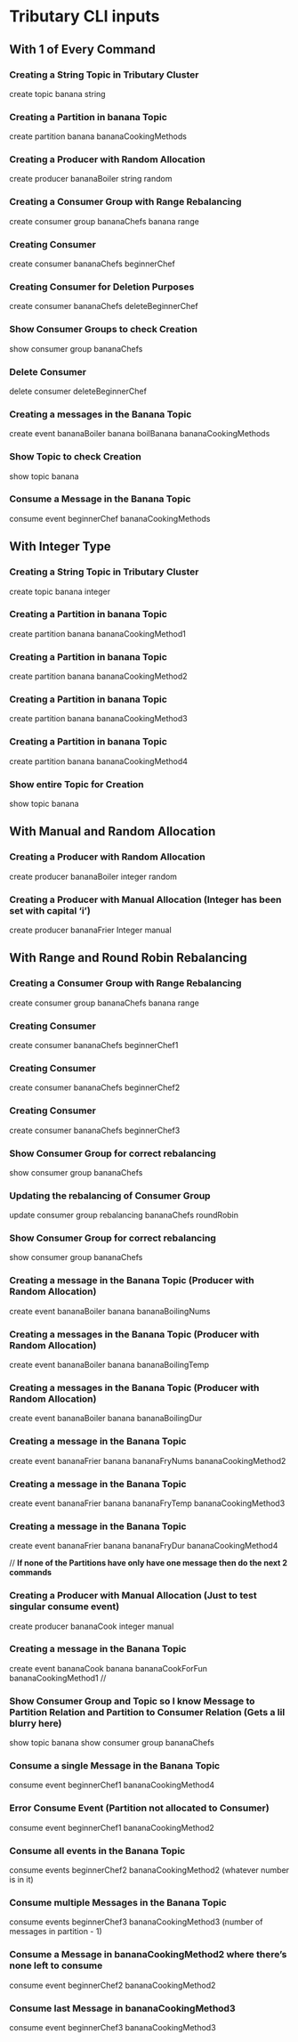# Tributary CLI inputs
## With 1 of Every Command
### Creating a String Topic in Tributary Cluster
create topic banana string

### Creating a Partition in banana Topic
create partition banana bananaCookingMethods

### Creating a Producer with Random Allocation
create producer bananaBoiler string random

### Creating a Consumer Group with Range Rebalancing
create consumer group bananaChefs banana range

### Creating Consumer
create consumer bananaChefs beginnerChef

### Creating Consumer for Deletion Purposes
create consumer bananaChefs deleteBeginnerChef

### Show Consumer Groups to check Creation
show consumer group bananaChefs

### Delete Consumer
delete consumer deleteBeginnerChef

### Creating a messages in the Banana Topic
create event bananaBoiler banana boilBanana bananaCookingMethods

### Show Topic to check Creation
show topic banana

### Consume a Message in the Banana Topic
consume event beginnerChef bananaCookingMethods



## With Integer Type 
### Creating a String Topic in Tributary Cluster
create topic banana integer

### Creating a Partition in banana Topic
create partition banana bananaCookingMethod1

### Creating a Partition in banana Topic
create partition banana bananaCookingMethod2

### Creating a Partition in banana Topic
create partition banana bananaCookingMethod3

### Creating a Partition in banana Topic
create partition banana bananaCookingMethod4

### Show entire Topic for Creation
show topic banana

## With Manual and Random Allocation
### Creating a Producer with Random Allocation
create producer bananaBoiler integer random

### Creating a Producer with Manual Allocation (Integer has been set with capital ‘i’)
create producer bananaFrier Integer manual

## With Range and Round Robin Rebalancing
### Creating a Consumer Group with Range Rebalancing
create consumer group bananaChefs banana range

### Creating Consumer
create consumer bananaChefs beginnerChef1

### Creating Consumer
create consumer bananaChefs beginnerChef2

### Creating Consumer
create consumer bananaChefs beginnerChef3

### Show Consumer Group for correct rebalancing
show consumer group bananaChefs

### Updating the rebalancing of Consumer Group
update consumer group rebalancing bananaChefs roundRobin

### Show Consumer Group for correct rebalancing
show consumer group bananaChefs

### Creating a message in the Banana Topic (Producer with Random Allocation)
create event bananaBoiler banana bananaBoilingNums

### Creating a messages in the Banana Topic (Producer with Random Allocation)
create event bananaBoiler banana bananaBoilingTemp

### Creating a messages in the Banana Topic (Producer with Random Allocation)
create event bananaBoiler banana bananaBoilingDur

### Creating a message in the Banana Topic
create event bananaFrier banana bananaFryNums bananaCookingMethod2

### Creating a message in the Banana Topic
create event bananaFrier banana bananaFryTemp bananaCookingMethod3

### Creating a message in the Banana Topic
create event bananaFrier banana bananaFryDur bananaCookingMethod4

//
**If none of the Partitions have only have one message then do the next 2 commands**

### Creating a Producer with Manual Allocation (Just to test singular consume event)
create producer bananaCook integer manual

### Creating a message in the Banana Topic
create event bananaCook banana bananaCookForFun bananaCookingMethod1
//

### Show Consumer Group and Topic so I know Message to Partition Relation and Partition to Consumer Relation (Gets a lil blurry here)
show topic banana
show consumer group bananaChefs

### Consume a single Message in the Banana Topic
consume event beginnerChef1 bananaCookingMethod4

### Error Consume Event (Partition not allocated to Consumer)
consume event beginnerChef1 bananaCookingMethod2

### Consume all events in the Banana Topic
consume events beginnerChef2 bananaCookingMethod2 (whatever number is in it)

### Consume multiple Messages in the Banana Topic
consume events beginnerChef3 bananaCookingMethod3 (number of messages in partition - 1)

### Consume a Message in bananaCookingMethod2 where there’s none left to consume
consume event beginnerChef2 bananaCookingMethod2

### Consume last Message in bananaCookingMethod3
consume event beginnerChef3 bananaCookingMethod3